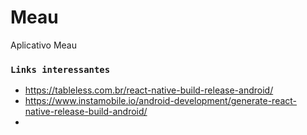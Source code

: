 # Meau
 Aplicativo Meau

### `Links interessantes`

* https://tableless.com.br/react-native-build-release-android/
* https://www.instamobile.io/android-development/generate-react-native-release-build-android/
* 